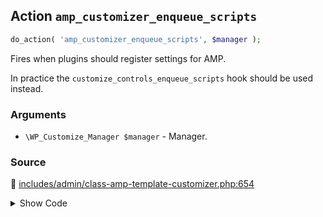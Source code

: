 ## Action `amp_customizer_enqueue_scripts`

```php
do_action( 'amp_customizer_enqueue_scripts', $manager );
```

Fires when plugins should register settings for AMP.

In practice the `customize_controls_enqueue_scripts` hook should be used instead.

### Arguments

* `\WP_Customize_Manager $manager` - Manager.

### Source

:link: [includes/admin/class-amp-template-customizer.php:654](/includes/admin/class-amp-template-customizer.php#L654)

<details>
<summary>Show Code</summary>

```php
do_action( 'amp_customizer_enqueue_scripts', $this->wp_customize );
```

</details>
